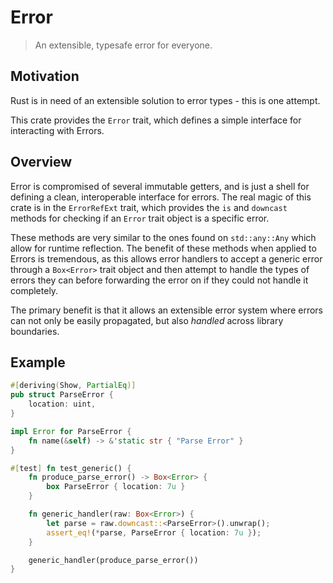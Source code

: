 # Error

> An extensible, typesafe error for everyone.

## Motivation

Rust is in need of an extensible solution to error types - this is one attempt.

This crate provides the `Error` trait, which defines a simple interface for
interacting with Errors.

## Overview

Error is compromised of several immutable getters, and is just a shell for
defining a clean, interoperable interface for errors. The real magic of this
crate is in the `ErrorRefExt` trait, which provides the `is` and `downcast`
methods for checking if an `Error` trait object is a specific error.

These methods are very similar to the ones found on `std::any::Any` which
allow for runtime reflection. The benefit of these methods when applied to
Errors is tremendous, as this allows error handlers to accept a generic error
through a `Box<Error>` trait object and then attempt to handle the types of
errors they can before forwarding the error on if they could not handle it
completely.

The primary benefit is that it allows an extensible error system where errors
can not only be easily propagated, but also *handled* across library
boundaries.

## Example

```rust
#[deriving(Show, PartialEq)]
pub struct ParseError {
    location: uint,
}

impl Error for ParseError {
    fn name(&self) -> &'static str { "Parse Error" }
}

#[test] fn test_generic() {
    fn produce_parse_error() -> Box<Error> {
        box ParseError { location: 7u }
    }

    fn generic_handler(raw: Box<Error>) {
        let parse = raw.downcast::<ParseError>().unwrap();
        assert_eq!(*parse, ParseError { location: 7u });
    }

    generic_handler(produce_parse_error())
}
```

